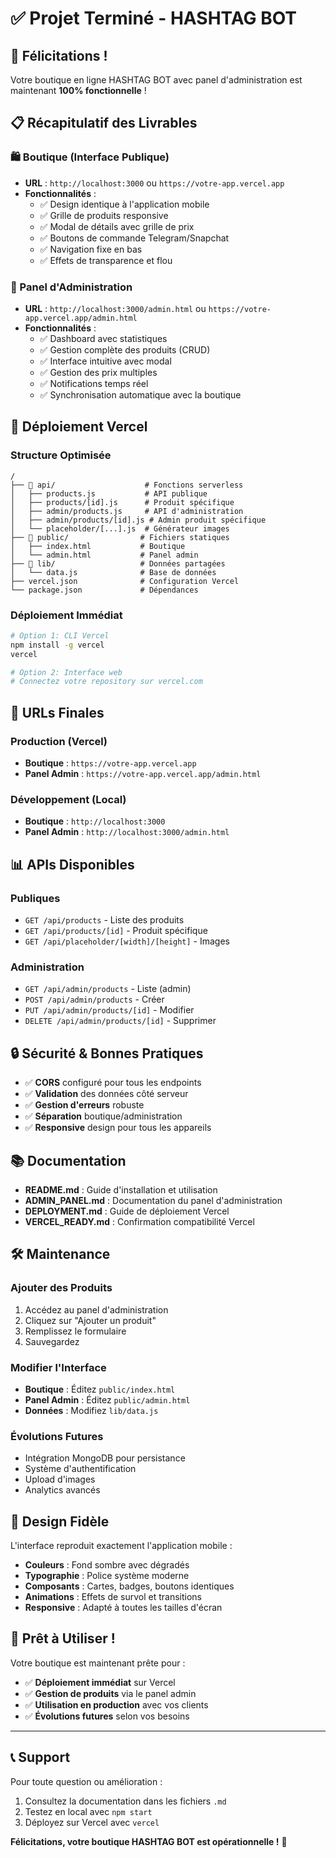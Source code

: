 # ✅ Projet Terminé - HASHTAG BOT

## 🎉 Félicitations ! 

Votre boutique en ligne HASHTAG BOT avec panel d'administration est maintenant **100% fonctionnelle** !

## 📋 Récapitulatif des Livrables

### 🛍️ Boutique (Interface Publique)
- **URL** : `http://localhost:3000` ou `https://votre-app.vercel.app`
- **Fonctionnalités** :
  - ✅ Design identique à l'application mobile
  - ✅ Grille de produits responsive
  - ✅ Modal de détails avec grille de prix
  - ✅ Boutons de commande Telegram/Snapchat
  - ✅ Navigation fixe en bas
  - ✅ Effets de transparence et flou

### 🔧 Panel d'Administration
- **URL** : `http://localhost:3000/admin.html` ou `https://votre-app.vercel.app/admin.html`
- **Fonctionnalités** :
  - ✅ Dashboard avec statistiques
  - ✅ Gestion complète des produits (CRUD)
  - ✅ Interface intuitive avec modal
  - ✅ Gestion des prix multiples
  - ✅ Notifications temps réel
  - ✅ Synchronisation automatique avec la boutique

## 🚀 Déploiement Vercel

### Structure Optimisée
```
/
├── 📁 api/                    # Fonctions serverless
│   ├── products.js           # API publique
│   ├── products/[id].js      # Produit spécifique
│   ├── admin/products.js     # API d'administration
│   ├── admin/products/[id].js # Admin produit spécifique
│   └── placeholder/[...].js  # Générateur images
├── 📁 public/                # Fichiers statiques
│   ├── index.html           # Boutique
│   └── admin.html           # Panel admin
├── 📁 lib/                   # Données partagées
│   └── data.js              # Base de données
├── vercel.json              # Configuration Vercel
└── package.json             # Dépendances
```

### Déploiement Immédiat
```bash
# Option 1: CLI Vercel
npm install -g vercel
vercel

# Option 2: Interface web
# Connectez votre repository sur vercel.com
```

## 🎯 URLs Finales

### Production (Vercel)
- **Boutique** : `https://votre-app.vercel.app`
- **Panel Admin** : `https://votre-app.vercel.app/admin.html`

### Développement (Local)
- **Boutique** : `http://localhost:3000`
- **Panel Admin** : `http://localhost:3000/admin.html`

## 📊 APIs Disponibles

### Publiques
- `GET /api/products` - Liste des produits
- `GET /api/products/[id]` - Produit spécifique
- `GET /api/placeholder/[width]/[height]` - Images

### Administration
- `GET /api/admin/products` - Liste (admin)
- `POST /api/admin/products` - Créer
- `PUT /api/admin/products/[id]` - Modifier
- `DELETE /api/admin/products/[id]` - Supprimer

## 🔒 Sécurité & Bonnes Pratiques

- ✅ **CORS** configuré pour tous les endpoints
- ✅ **Validation** des données côté serveur
- ✅ **Gestion d'erreurs** robuste
- ✅ **Séparation** boutique/administration
- ✅ **Responsive** design pour tous les appareils

## 📚 Documentation

- **README.md** : Guide d'installation et utilisation
- **ADMIN_PANEL.md** : Documentation du panel d'administration
- **DEPLOYMENT.md** : Guide de déploiement Vercel
- **VERCEL_READY.md** : Confirmation compatibilité Vercel

## 🛠️ Maintenance

### Ajouter des Produits
1. Accédez au panel d'administration
2. Cliquez sur "Ajouter un produit"
3. Remplissez le formulaire
4. Sauvegardez

### Modifier l'Interface
- **Boutique** : Éditez `public/index.html`
- **Panel Admin** : Éditez `public/admin.html`
- **Données** : Modifiez `lib/data.js`

### Évolutions Futures
- Intégration MongoDB pour persistance
- Système d'authentification
- Upload d'images
- Analytics avancés

## 🎨 Design Fidèle

L'interface reproduit exactement l'application mobile :
- **Couleurs** : Fond sombre avec dégradés
- **Typographie** : Police système moderne
- **Composants** : Cartes, badges, boutons identiques
- **Animations** : Effets de survol et transitions
- **Responsive** : Adapté à toutes les tailles d'écran

## 🚀 Prêt à Utiliser !

Votre boutique est maintenant prête pour :
- ✅ **Déploiement immédiat** sur Vercel
- ✅ **Gestion de produits** via le panel admin
- ✅ **Utilisation en production** avec vos clients
- ✅ **Évolutions futures** selon vos besoins

---

## 📞 Support

Pour toute question ou amélioration :
1. Consultez la documentation dans les fichiers `.md`
2. Testez en local avec `npm start`
3. Déployez sur Vercel avec `vercel`

**Félicitations, votre boutique HASHTAG BOT est opérationnelle !** 🎉